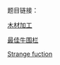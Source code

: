 题目链接：

[木材加工](https://www.luogu.com.cn/problem/P2440)

[最佳牛围栏](https://www.acwing.com/problem/content/104/)

[Strange fuction](https://vjudge.net/problem/HDU-2899)
